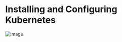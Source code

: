 # Installing and Configuring Kubernetes

![image](https://user-images.githubusercontent.com/22382891/207110386-78474a6f-6e11-4e3c-9237-bafa643fce05.png)